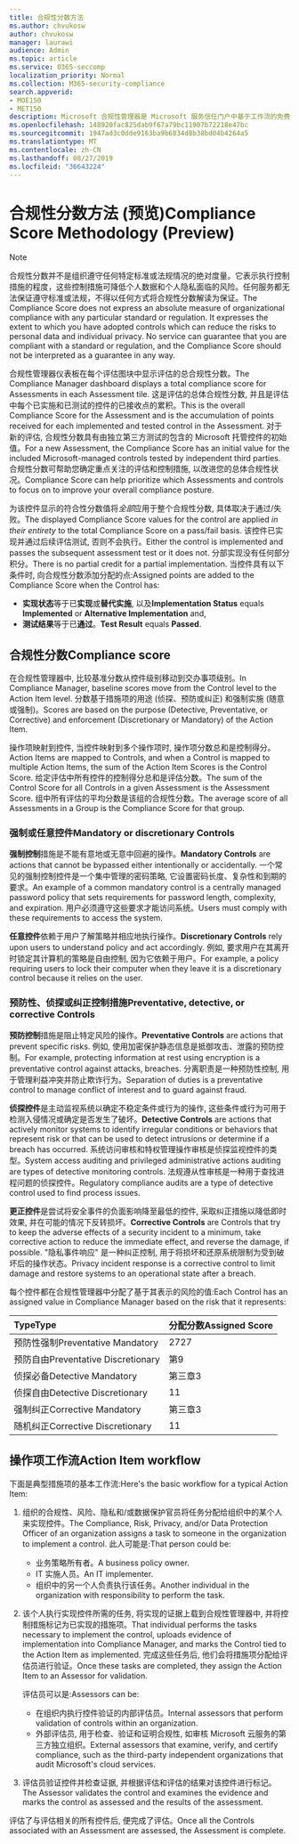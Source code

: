 ```yaml
---
title: 合规性分数方法
ms.author: chvukosw
author: chvukosw
manager: laurawi
audience: Admin
ms.topic: article
ms.service: O365-seccomp
localization_priority: Normal
ms.collection: M365-security-compliance
search.appverid:
- MOE150
- MET150
description: Microsoft 合规性管理器是 Microsoft 服务信任门户中基于工作流的免费风险评估工具。 合规性管理器使你能够跟踪、分配和验证与 Microsoft 云服务相关的法规遵从性活动。
ms.openlocfilehash: 148920fac825dab9f67a79bc11907b72218e47bc
ms.sourcegitcommit: 1947ad3c0dde9163ba9b6834d8b38bd04b4264a5
ms.translationtype: MT
ms.contentlocale: zh-CN
ms.lasthandoff: 08/27/2019
ms.locfileid: "36643224"
---
```

# <a name="compliance-score-methodology-preview"></a><span data-ttu-id="3d63e-104">合规性分数方法 (预览)</span><span class="sxs-lookup"><span data-stu-id="3d63e-104">Compliance Score Methodology (Preview)</span></span>

> [!NOTE]
> <span data-ttu-id="3d63e-p102">合规性分数并不是组织遵守任何特定标准或法规情况的绝对度量。它表示执行控制措施的程度，这些控制措施可降低个人数据和个人隐私面临的风险。任何服务都无法保证遵守标准或法规，不得以任何方式将合规性分数解读为保证。</span><span class="sxs-lookup"><span data-stu-id="3d63e-p102">The Compliance Score does not express an absolute measure of organizational compliance with any particular standard or regulation. It expresses the extent to which you have adopted controls which can reduce the risks to personal data and individual privacy. No service can guarantee that you are compliant with a standard or regulation, and the Compliance Score should not be interpreted as a guarantee in any way.</span></span>

<span data-ttu-id="3d63e-108">合规性管理器仪表板在每个评估图块中显示评估的总合规性分数。</span><span class="sxs-lookup"><span data-stu-id="3d63e-108">The Compliance Manager dashboard displays a total compliance score for Assessments in each Assessment tile.</span></span> <span data-ttu-id="3d63e-109">这是评估的总体合规性分数, 并且是评估中每个已实施和已测试的控件的已接收点的累积。</span><span class="sxs-lookup"><span data-stu-id="3d63e-109">This is the overall Compliance Score for the Assessment and is the accumulation of points received for each implemented and tested control in the Assessment.</span></span> <span data-ttu-id="3d63e-110">对于新的评估, 合规性分数具有由独立第三方测试的包含的 Microsoft 托管控件的初始值。</span><span class="sxs-lookup"><span data-stu-id="3d63e-110">For a new Assessment, the Compliance Score has an initial value for the included Microsoft-managed controls tested by independent third parties.</span></span> <span data-ttu-id="3d63e-111">合规性分数可帮助您确定重点关注的评估和控制措施, 以改进您的总体合规性状况。</span><span class="sxs-lookup"><span data-stu-id="3d63e-111">Compliance Score can help prioritize which Assessments and controls to focus on to improve your overall compliance posture.</span></span>

<span data-ttu-id="3d63e-112">为该控件显示的符合性分数值将*全部*应用于整个合规性分数, 具体取决于通过/失败。</span><span class="sxs-lookup"><span data-stu-id="3d63e-112">The displayed Compliance Score values for the control are applied *in their entirety* to the total Compliance Score on a pass/fail basis.</span></span> <span data-ttu-id="3d63e-113">该控件已实现并通过后续评估测试, 否则不会执行。</span><span class="sxs-lookup"><span data-stu-id="3d63e-113">Either the control is implemented and passes the subsequent assessment test or it does not.</span></span> <span data-ttu-id="3d63e-114">分部实现没有任何部分积分。</span><span class="sxs-lookup"><span data-stu-id="3d63e-114">There is no partial credit for a partial implementation.</span></span> <span data-ttu-id="3d63e-115">当控件具有以下条件时, 向合规性分数添加分配的点:</span><span class="sxs-lookup"><span data-stu-id="3d63e-115">Assigned points are added to the Compliance Score when the Control has:</span></span>

- <span data-ttu-id="3d63e-116">**实现状态**等于已**实现**或**替代实施**, 以及</span><span class="sxs-lookup"><span data-stu-id="3d63e-116">**Implementation Status** equals **Implemented** or **Alternative Implementation** and,</span></span>
- <span data-ttu-id="3d63e-117">**测试结果**等于已**通过**。</span><span class="sxs-lookup"><span data-stu-id="3d63e-117">**Test Result** equals **Passed**.</span></span>

## <a name="compliance-score"></a><span data-ttu-id="3d63e-118">合规性分数</span><span class="sxs-lookup"><span data-stu-id="3d63e-118">Compliance score</span></span>
  
<span data-ttu-id="3d63e-119">在合规性管理器中, 比较基准分数从控件级别移动到交办事项级别。</span><span class="sxs-lookup"><span data-stu-id="3d63e-119">In Compliance Manager, baseline scores move from the Control level to the Action Item level.</span></span> <span data-ttu-id="3d63e-120">分数基于措施项的用途 (侦探、预防或纠正) 和强制实施 (随意或强制)。</span><span class="sxs-lookup"><span data-stu-id="3d63e-120">Scores are based on the purpose (Detective, Preventative, or Corrective) and enforcement (Discretionary or Mandatory) of the Action Item.</span></span>

<span data-ttu-id="3d63e-121">操作项映射到控件, 当控件映射到多个操作项时, 操作项分数总和是控制得分。</span><span class="sxs-lookup"><span data-stu-id="3d63e-121">Action Items are mapped to Controls, and when a Control is mapped to multiple Action Items, the sum of the Action Item Scores is the Control Score.</span></span> <span data-ttu-id="3d63e-122">给定评估中所有控件的控制得分总和是评估分数。</span><span class="sxs-lookup"><span data-stu-id="3d63e-122">The sum of the Control Score for all Controls in a given Assessment is the Assessment Score.</span></span> <span data-ttu-id="3d63e-123">组中所有评估的平均分数是该组的合规性分数。</span><span class="sxs-lookup"><span data-stu-id="3d63e-123">The average score of all Assessments in a Group is the Compliance Score for that group.</span></span>
  
### <a name="mandatory-or-discretionary-controls"></a><span data-ttu-id="3d63e-124">强制或任意控件</span><span class="sxs-lookup"><span data-stu-id="3d63e-124">Mandatory or discretionary Controls</span></span>
  
 <span data-ttu-id="3d63e-125">**强制控制**措施是不能有意地或无意中回避的操作。</span><span class="sxs-lookup"><span data-stu-id="3d63e-125">**Mandatory Controls** are actions that cannot be bypassed either intentionally or accidentally.</span></span> <span data-ttu-id="3d63e-126">一个常见的强制控制控件是一个集中管理的密码策略, 它设置密码长度、复杂性和到期的要求。</span><span class="sxs-lookup"><span data-stu-id="3d63e-126">An example of a common mandatory control is a centrally managed password policy that sets requirements for password length, complexity, and expiration.</span></span> <span data-ttu-id="3d63e-127">用户必须遵守这些要求才能访问系统。</span><span class="sxs-lookup"><span data-stu-id="3d63e-127">Users must comply with these requirements to access the system.</span></span>
  
 <span data-ttu-id="3d63e-128">**任意控件**依赖于用户了解策略并相应地执行操作。</span><span class="sxs-lookup"><span data-stu-id="3d63e-128">**Discretionary Controls** rely upon users to understand policy and act accordingly.</span></span> <span data-ttu-id="3d63e-129">例如, 要求用户在其离开时锁定其计算机的策略是自由控制, 因为它依赖于用户。</span><span class="sxs-lookup"><span data-stu-id="3d63e-129">For example, a policy requiring users to lock their computer when they leave it is a discretionary control because it relies on the user.</span></span>
  
### <a name="preventative-detective-or-corrective-controls"></a><span data-ttu-id="3d63e-130">预防性、侦探或纠正控制措施</span><span class="sxs-lookup"><span data-stu-id="3d63e-130">Preventative, detective, or corrective Controls</span></span>
  
 <span data-ttu-id="3d63e-131">**预防控制**措施是阻止特定风险的操作。</span><span class="sxs-lookup"><span data-stu-id="3d63e-131">**Preventative Controls** are actions that prevent specific risks.</span></span> <span data-ttu-id="3d63e-132">例如, 使用加密保护静态信息是抵御攻击、泄露的预防控制。</span><span class="sxs-lookup"><span data-stu-id="3d63e-132">For example, protecting information at rest using encryption is a preventative control against attacks, breaches.</span></span> <span data-ttu-id="3d63e-133">分离职责是一种预防性控制, 用于管理利益冲突并防止欺诈行为。</span><span class="sxs-lookup"><span data-stu-id="3d63e-133">Separation of duties is a preventative control to manage conflict of interest and to guard against fraud.</span></span>
  
 <span data-ttu-id="3d63e-134">**侦探控件**是主动监视系统以确定不稳定条件或行为的操作, 这些条件或行为可用于检测入侵情况或确定是否发生了破坏。</span><span class="sxs-lookup"><span data-stu-id="3d63e-134">**Detective Controls** are actions that actively monitor systems to identify irregular conditions or behaviors that represent risk or that can be used to detect intrusions or determine if a breach has occurred.</span></span> <span data-ttu-id="3d63e-135">系统访问审核和特权管理操作审核是侦探监视控件的类型。</span><span class="sxs-lookup"><span data-stu-id="3d63e-135">System access auditing and privileged administrative actions auditing are types of detective monitoring controls.</span></span> <span data-ttu-id="3d63e-136">法规遵从性审核是一种用于查找进程问题的侦探控件。</span><span class="sxs-lookup"><span data-stu-id="3d63e-136">Regulatory compliance audits are a type of detective control used to find process issues.</span></span>
  
<span data-ttu-id="3d63e-137">**更正控件**是尝试将安全事件的负面影响降至最低的控件, 采取纠正措施以降低即时效果, 并在可能的情况下反转损坏。</span><span class="sxs-lookup"><span data-stu-id="3d63e-137">**Corrective Controls** are Controls that try to keep the adverse effects of a security incident to a minimum, take corrective action to reduce the immediate effect, and reverse the damage, if possible.</span></span> <span data-ttu-id="3d63e-138">"隐私事件响应" 是一种纠正控制, 用于将损坏和还原系统限制为受到破坏后的操作状态。</span><span class="sxs-lookup"><span data-stu-id="3d63e-138">Privacy incident response is a corrective control to limit damage and restore systems to an operational state after a breach.</span></span>
  
<span data-ttu-id="3d63e-139">每个控件都在合规性管理器中分配了基于其表示的风险的值:</span><span class="sxs-lookup"><span data-stu-id="3d63e-139">Each Control has an assigned value in Compliance Manager based on the risk that it represents:</span></span>

|<span data-ttu-id="3d63e-140">**Type**</span><span class="sxs-lookup"><span data-stu-id="3d63e-140">**Type**</span></span>|<span data-ttu-id="3d63e-141">**分配分数**</span><span class="sxs-lookup"><span data-stu-id="3d63e-141">**Assigned Score**</span></span>|
|:-----|:-----|
| <span data-ttu-id="3d63e-142">预防性强制</span><span class="sxs-lookup"><span data-stu-id="3d63e-142">Preventative Mandatory</span></span> | <span data-ttu-id="3d63e-143">27</span><span class="sxs-lookup"><span data-stu-id="3d63e-143">27</span></span> |
| <span data-ttu-id="3d63e-144">预防自由</span><span class="sxs-lookup"><span data-stu-id="3d63e-144">Preventative Discretionary</span></span> | <span data-ttu-id="3d63e-145">第</span><span class="sxs-lookup"><span data-stu-id="3d63e-145">9</span></span> |
| <span data-ttu-id="3d63e-146">侦探必备</span><span class="sxs-lookup"><span data-stu-id="3d63e-146">Detective Mandatory</span></span> | <span data-ttu-id="3d63e-147">第三章</span><span class="sxs-lookup"><span data-stu-id="3d63e-147">3</span></span> |
| <span data-ttu-id="3d63e-148">侦探自由</span><span class="sxs-lookup"><span data-stu-id="3d63e-148">Detective Discretionary</span></span> | <span data-ttu-id="3d63e-149">1</span><span class="sxs-lookup"><span data-stu-id="3d63e-149">1</span></span> |
| <span data-ttu-id="3d63e-150">强制纠正</span><span class="sxs-lookup"><span data-stu-id="3d63e-150">Corrective Mandatory</span></span> | <span data-ttu-id="3d63e-151">第三章</span><span class="sxs-lookup"><span data-stu-id="3d63e-151">3</span></span> |
| <span data-ttu-id="3d63e-152">随机纠正</span><span class="sxs-lookup"><span data-stu-id="3d63e-152">Corrective Discretionary</span></span> | <span data-ttu-id="3d63e-153">1</span><span class="sxs-lookup"><span data-stu-id="3d63e-153">1</span></span> |
  
## <a name="action-item-workflow"></a><span data-ttu-id="3d63e-154">操作项工作流</span><span class="sxs-lookup"><span data-stu-id="3d63e-154">Action Item workflow</span></span>

<span data-ttu-id="3d63e-155">下面是典型措施项的基本工作流:</span><span class="sxs-lookup"><span data-stu-id="3d63e-155">Here's the basic workflow for a typical Action Item:</span></span>
  
1. <span data-ttu-id="3d63e-156">组织的合规性、风险、隐私和/或数据保护官员将任务分配给组织中的某个人来实现控件。</span><span class="sxs-lookup"><span data-stu-id="3d63e-156">The Compliance, Risk, Privacy, and/or Data Protection Officer of an organization assigns a task to someone in the organization to implement a control.</span></span> <span data-ttu-id="3d63e-157">此人可能是:</span><span class="sxs-lookup"><span data-stu-id="3d63e-157">That person could be:</span></span>

    - <span data-ttu-id="3d63e-158">业务策略所有者。</span><span class="sxs-lookup"><span data-stu-id="3d63e-158">A business policy owner.</span></span>
    - <span data-ttu-id="3d63e-159">IT 实施人员。</span><span class="sxs-lookup"><span data-stu-id="3d63e-159">An IT implementer.</span></span>
    - <span data-ttu-id="3d63e-160">组织中的另一个人负责执行该任务。</span><span class="sxs-lookup"><span data-stu-id="3d63e-160">Another individual in the organization with responsibility to perform the task.</span></span>

2. <span data-ttu-id="3d63e-161">该个人执行实现控件所需的任务, 将实现的证据上载到合规性管理器中, 并将控制措施标记为已实现的措施项。</span><span class="sxs-lookup"><span data-stu-id="3d63e-161">That individual performs the tasks necessary to implement the control, uploads evidence of implementation into Compliance Manager, and marks the Control tied to the Action Item as implemented.</span></span> <span data-ttu-id="3d63e-162">完成这些任务后, 他们会将措施项分配给评估员进行验证。</span><span class="sxs-lookup"><span data-stu-id="3d63e-162">Once these tasks are completed, they assign the Action Item to an Assessor for validation.</span></span>

    <span data-ttu-id="3d63e-163">评估员可以是:</span><span class="sxs-lookup"><span data-stu-id="3d63e-163">Assessors can be:</span></span>

    - <span data-ttu-id="3d63e-164">在组织内执行控件验证的内部评估员。</span><span class="sxs-lookup"><span data-stu-id="3d63e-164">Internal assessors that perform validation of controls within an organization.</span></span>
    - <span data-ttu-id="3d63e-165">外部评估员, 用于检查、验证和证明合规性, 如审核 Microsoft 云服务的第三方独立组织。</span><span class="sxs-lookup"><span data-stu-id="3d63e-165">External assessors that examine, verify, and certify compliance, such as the third-party independent organizations that audit Microsoft's cloud services.</span></span>

3. <span data-ttu-id="3d63e-166">评估员验证控件并检查证据, 并根据评估和评估的结果对该控件进行标记。</span><span class="sxs-lookup"><span data-stu-id="3d63e-166">The Assessor validates the control and examines the evidence and marks the control as assessed and the results of the assessment.</span></span>

<span data-ttu-id="3d63e-167">评估了与评估相关的所有控件后, 便完成了评估。</span><span class="sxs-lookup"><span data-stu-id="3d63e-167">Once all the Controls associated with an Assessment are assessed, the Assessment is complete.</span></span>
